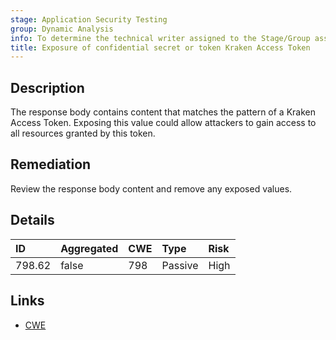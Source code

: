 ```yaml
---
stage: Application Security Testing
group: Dynamic Analysis
info: To determine the technical writer assigned to the Stage/Group associated with this page, see https://handbook.gitlab.com/handbook/product/ux/technical-writing/#assignments
title: Exposure of confidential secret or token Kraken Access Token
---
```


## Description

The response body contains content that matches the pattern of a Kraken Access Token.
Exposing this value could allow attackers to gain access to all resources granted by this token.

## Remediation

Review the response body content and remove any exposed values.

## Details

| ID | Aggregated | CWE | Type | Risk |
|:---|:-----------|:----|:-----|:-----|
| 798.62 | false | 798 | Passive | High |

## Links

- [CWE](https://cwe.mitre.org/data/definitions/798.html)
